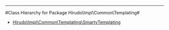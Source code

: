 - - -

#Class Hierarchy for Package Hirudo\Impl\Common\Templating#<ul>
<li><a href="">Hirudo\Impl\Common\Templating\SmartyTemplating</a></li>
</ul>
